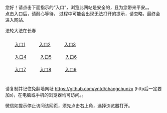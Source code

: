 您好！请点击下面指示的“入口”，浏览此网站是安全的，且为您带来平安。。 <br/>
点击入口后，请耐心等待， 过程中可能会出现无法打开的提示，请忽略，最终会进入网站. </br>

法轮大法在长春<br/>
<div style="padding:10px"><a style="margin:20px" target="_blank" href="https://d1mm1e05g79r75.cloudfront.net/2Qpsp?tqmxzfe" id="ccLink1" rel="nofollow">入口1</a> <a target="_blank" style="margin:20px" href="https://d32p8yqaxws4ix.cloudfront.net/2Qpsp?fmhglnv" id="ccLink2" rel="nofollow">入口2</a> <a style="margin:20px" target="_blank" href="https://d1r94c0zqxtmak.cloudfront.net/2Qpsp?mfjqkaf" id="ccLink3" rel="nofollow">入口3</a></div>

<div style="padding:10px" ><a style="margin:20px" target="_blank" href="https://d1mm1e05g79r75.cloudfront.net/2Qpsp?tqmxzfe" id="ccLink4" rel="nofollow">入口4</a> <a style="margin:20px" href="https://d32p8yqaxws4ix.cloudfront.net/2Qpsp?fmhglnv" target="_blank" id="ccLink5" rel="nofollow">入口5</a> <a style="margin:20px" href="https://d1r94c0zqxtmak.cloudfront.net/2Qpsp?mfjqkaf" target="_blank" id="ccLink6" rel="nofollow">入口6</a></div>

<div style="padding:10px"><a style="margin:20px" target="_blank" href="https://d1mm1e05g79r75.cloudfront.net/2Qpsp?tqmxzfe" id="ccLink7" rel="nofollow">入口7</a> <a style="margin:20px" href="https://d32p8yqaxws4ix.cloudfront.net/2Qpsp?fmhglnv" target="_blank" id="ccLink8" rel="nofollow">入口8</a> <a style="margin:20px" target="_blank" href="https://d1r94c0zqxtmak.cloudfront.net/2Qpsp?mfjqkaf" id="ccLink9" rel="nofollow">入口9</a></div>

<br/>



请复制并记住免翻墙网址 https://github.com/yntd/changchunzx (http后一定要加s)，在电脑或手机的浏览器均可访问。。<br/>

微信如提示停止访问该网页，须先点击右上角，选择浏览器打开。
